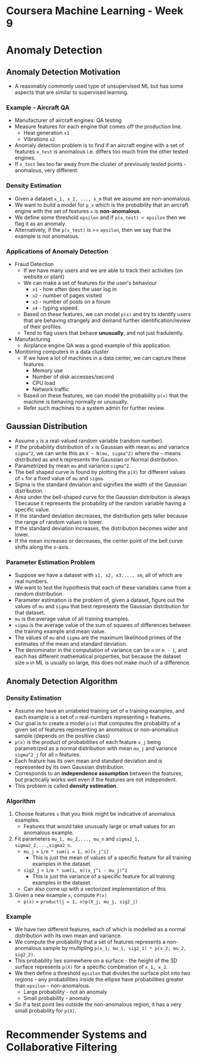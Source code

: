# Coursera Machine Learning - Week 9

# Anomaly Detection
## Anomaly Detection Motivation
- A reasonably commonly used type of unsupervised ML but has some aspects that are similar to supervised learning.

### Example - Aircraft QA
- Manufacturer of aircraft engines: QA testing
- Measure features for each engine that comes off the production line.
	- Heat generation `x1`
	- Vibrations `x2`
- Anomaly detection problem is to find if an aircraft engine with a set of features `x_test` is anomalous i.e. differs too much from the other tested engines.
- If `x_test` lies too far away from the cluster of previously tested points - anomalous, very different.

### Density Estimation
- Given a dataset `x_1, x_2, ..., x_m` that we assume are non-anomalous.
- We want to build a model for `p_x` which is the probability that an aircraft engine with the set of features `x` is **non-anomalous**. 
- We define some threshold `epsilon` and if `p(x_test) < epsilon` then we flag it as an anomaly. 
- Alternatively, if the `p(x_test)` is >= `epsilon`, then we say that the example is not anomalous.

### Applications of Anomaly Detection
- Fraud Detection
	- If we have many users and we are able to track their activities (on website or plant)
	- We can make a set of features for the user's behaviour
		- `x1` - how often does the user log in
		- `x2` - number of pages visited
		- `x3` - number of posts on a forum
		- `x4` - typing sspeed.
	- Based on these features, we can model `p(x)` and try to identify users that are behaving strangely and demand further identification/review of their profiles.
	- Tend to flag users that behave **unusually**, and not just fradulently.
- Manufacturing 
	- Airplance engine QA was a good example of this application.
- Monitoring computers in a data cluster
	- If we have a lot of machines in a data center, we can capture these features
		- Memory use 
		- Number of disk accesses/second
		- CPU load
		- Network traffic
	- Based on these features, we can model the probability `p(x)` that the machine is behaving normally or unusually. 
	- Refer such machines to a system admin for further review.

## Gaussian Distribution
- Assume `x` is a real-valued random variable (random number).
- If the probability distribution of `x` is Gaussian with mean `mu` and variance `sigma^2`, we can write this as `X ~ N(mu, sigma^2)`  where the `~` means distributed as and `N` represents the Gaussian or Normal distribution.
- Parametrized by mean `mu` and variance `sigma^2`.
- The bell shaped curve is found by plotting the `p(X)` for different values of `x` for a fixed value of `mu` and `sigma`. 
- Sigma is the standard deviation and signifies the width of the Gaussian distribution.
- Area under the bell-shaped curve for the Gaussian distribution is always 1 because it represents the probability of the random variable having a specific value.
- If the standard deviation decreases, the distribution gets taller because the range of random values is lower.
- If the standard deviation increases, the distribution becomes wider and lower.
- If the mean increases or decreases, the center point of the bell curve shifts along the x-axis.

### Parameter Estimation Problem
- Suppose we have a dataset with `x1, x2, x3,..., xm`, all of which are real numbers.
- We want to test the hypothesis that each of these variables came from a random distribution.
- Parameter estimation is the problem of, given a dataset, figure out the values of `mu` and `sigma` that best represents the Gaussian distribution for that dataset.
- `mu` is the average value of all training examples.
- `sigma` is the average value of the sum of squares of differences between the training example and mean value.
- The values of `mu` and `sigma` are the maximum likelihood primes of the estimates of the mean and standard deviation.
- The denominator in the computation of variance can be `m` or `m - 1`, and each has different mathematical properties, but because the dataset size `m` in ML is usually so large, this does not make much of a difference.

## Anomaly Detection Algorithm
### Density Estimation
- Assume me have an unlabeled training set of `m` training examples, and each example is a set of `n` real-numbers representing `n` features.
- Our goal is to create a model `p(x)` that computes the probability of a given set of features representing an anomalous or non-anomalous sample (depends on the positive class)
- `p(x)` is the product of probabilities of each feature `x_j` being parametrized as a normal distribution with mean `mu_j` and variance `sigma^2_j` for all `n` features.
- Each feature has its own mean and standard deviation and is represented by its own Gaussian distribution.
- Corresponds to an **independence assumption** between the features, but practically works well even if the features are not independent. 
- This problem is called **density estimation**.

### Algorithm
1. Choose features `x` that you think might be indicative of anomalous examples.
	- Features that would take unusually large or small values for an anomalous example.
2. Fit parameters `mu_1, mu_2,..., mu_n` and `sigma2_1, sigma2_2,...,sigma2_n`.
	- `mu_j` = `1/m * sum(i = 1, m)[x_j^i]`
		- This is just the mean of values of a specific feature for all training examples in the dataset.
	- `sig2_j` = `1/m * sum(i, m)(x_j^i - mu_j)^2`
		- This is just the variance of a specific feature for all training examples in the dataset.
	- Can also come up with a vectorized implementation of this 
3. Given a new example `x`, compute `P(x)`
	- `p(x)` = `product(j = 1, n)p(X_j; mu_j, sig2_j)`

### Example
- We have two different features, each of which is modelled as a normal distribution with its own mean and variance.
- We compute the probability that a set of features represents a non-anomalous sample by multipling `p(x_1; mu_1, sig2_1) * p(x_2; mu_2, sig2_2)`.
- This probability lies somewhere on a surface - the height of the 3D surface represents `p(X)` for a specific combination of `x_1, x_2`.
- We then define a threshold `epsilon` that divides the surface plot into two regions - any probabilities inside the ellipse have probabilities greater than `epsilon` - non-anomalous.
	- Large probability - not an anomaly
	- Small probability - anomaly
- So if a test point lies outside the non-anomalous region, it has a very small probability for `p(X)`.

# Recommender Systems and Collaborative Filtering